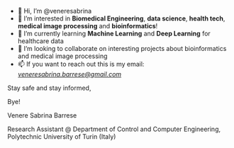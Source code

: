 - 👋 Hi, I’m @veneresabrina
- 👀 I’m interested in <b>Biomedical Engineering</b>, <b>data science</b>, <b>health tech</b>, <b>medical image processing</b> and <b>bioinformatics</b>!
- 🌱 I’m currently learning <b>Machine Learning</b> and <b>Deep Learning</b> for healthcare data
- 💞️ I’m looking to collaborate on interesting projects about bioinformatics and medical image processing
- 📫 If you want to reach out this is my email: <i>veneresabrina.barrese@gmail.com</i>

Stay safe and stay informed,

Bye!

Venere Sabrina Barrese

Research Assistant @ Department of Control and Computer Engineering, 
Polytechnic University of Turin (Italy)

<!---
veneresabrina/veneresabrina is a ✨ special ✨ repository because its `README.md` (this file) appears on your GitHub profile.
You can click the Preview link to take a look at your changes.
--->
